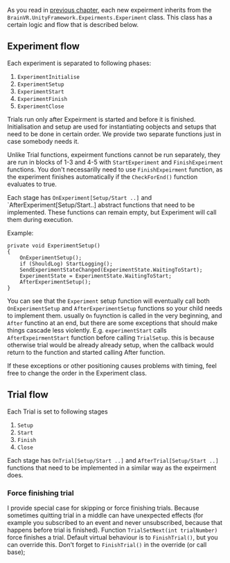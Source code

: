 As you read in [previous chapter](expeirment-flow.md), each new expeirment inherits from the `BrainVR.UnityFramework.Expeirments.Experiment` class. This class has a certain logic and flow that is described below.

## Experiment flow
Each experiment is separated to following phases:

1. `ExperimentInitialise`
2. `ExperimentSetup`
3. `ExperimentStart`
4. `ExperimentFinish`
5. `ExperimentClose`

Trials run only after Expeirment is started and before it is finished. Initialisation and setup are used for instantiating oobjects and setups that need to be done in certain order. We provide two separate functions just in case somebody needs it. 

Unlike Trial functions, expeirment functions cannot be run separately, they are run in blocks of 1-3 and 4-5 with `StartExperiment` and `FinishExpeirment` functions. You don't necessarilly need to use `FinishExpeirment` function, as the experiment finishes automatically if the  `CheckForEnd()` function evaluates to true.

Each stage has `OnExperiment[Setup/Start ..]` and `AfterExperiment[Setup/Start..] abstract functions that need to be implemented. These functions can remain empty, but Experiment will call them during execution.

Example:
```{c#}
private void ExperimentSetup()
{
    OnExperimentSetup();
    if (ShouldLog) StartLogging();
    SendExperimentStateChanged(ExperimentState.WaitingToStart);
    ExperimentState = ExperimentState.WaitingToStart;
    AfterExperimentSetup();
}
```

You can see that the `Experiment` setup function will eventually call both `OnExperimentSetup` and `AfterExperimentSetup` functions so your child needs to implement them. usually `On` fuynction is called in the very beginning, and `After` functino at an end, but there are some exceptions that should make things cascade less violently. E.g. `experimentStart` calls `AfterExpeirmentStart` function before calling `TrialSetup`. this is because otherwise trial would be already already setup, when the callback would return to the function and started calling After function. 

If these exceptions or other positioning causes problems with timing, feel free to change the order in the Experiment class.

## Trial flow

Each Trial is set to following stages

1. `Setup`
2. `Start`
3. `Finish`
4. `Close`

Each stage has `OnTrial[Setup/Start ..]` and `AfterTrial[Setup/Start ..]` functions that need to be implemented in a similar way as the expeirment does.

### Force finishing trial
I provide special case for skipping or force finishing trials. Because sometimes quitting trial in a middle can have unexpected effects (for example you subscribed to an event and never unsubscribed, because that happens before trial is finished). Function `TrialSetNext(int trialNumber)` force finishes a trial. Default virtual behaviour is to `FinishTrial()`, but you can override this. Don't forget to `FinishTrial()` in the override (or call base);